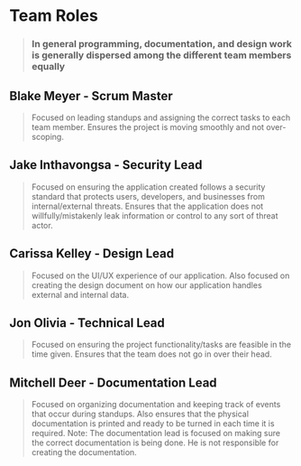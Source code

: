 # Team Roles

> ### In general programming, documentation, and design work is generally dispersed among the different team members equally

## Blake Meyer - Scrum Master
> Focused on leading standups and assigning the correct tasks to each team member. Ensures the project is moving smoothly and not over-scoping.

## Jake Inthavongsa - Security Lead
> Focused on ensuring the application created follows a security standard that protects users, developers, and businesses from internal/external threats. Ensures
> that the application does not willfully/mistakenly leak information or control to any sort of threat actor. 

## Carissa Kelley - Design Lead
> Focused on the UI/UX experience of our application. Also focused on creating the design document on how our application handles external and internal data. 

## Jon Olivia - Technical Lead
> Focused on ensuring the project functionality/tasks are feasible in the time given. Ensures that the team does not go in over their head. 

## Mitchell Deer - Documentation Lead
> Focused on organizing documentation and keeping track of events that occur during standups. Also ensures that the physical documentation is printed and ready to
> be turned in each time it is required. Note: The documentation lead is focused on making sure the correct documentation is being done. He is not responsible for
> creating the documentation. 
